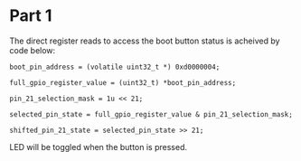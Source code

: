 # Part 1
The direct register reads to access the boot button status is acheived by code below:

```
boot_pin_address = (volatile uint32_t *) 0xd0000004;

full_gpio_register_value = (uint32_t) *boot_pin_address; 

pin_21_selection_mask = 1u << 21; 

selected_pin_state = full_gpio_register_value & pin_21_selection_mask; 

shifted_pin_21_state = selected_pin_state >> 21;
```

LED will be toggled when the button is pressed.
